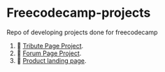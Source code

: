 # Freecodecamp-projects
Repo of developing projects done for freecodecamp


1) 🗽 [Tribute Page Project][tribute].
2) 📝 [Forum Page Project][forum].
3) 📱 [Product landing page][landing].

[tribute]: https://codepen.io/akshaych/full/MWKNxxY
[forum]: https://codepen.io/akshaych/full/VwaYZdR
[landing]: https://codepen.io/akshaych/full/VwaKKvd
